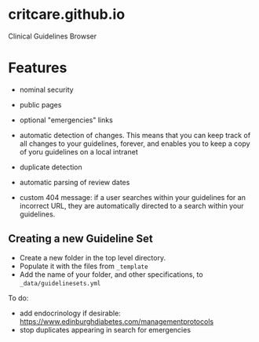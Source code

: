 # critcare.github.io

Clinical Guidelines Browser


# Features

- nominal security
- public pages
- optional "emergencies" links

- automatic detection of changes. This means that you can keep track of all changes to your guidelines, forever, and enables you to keep a copy of yoru guidelines on a local intranet
- duplicate detection
- automatic parsing of review dates

- custom 404 message: if a user searches within your guidelines for an incorrect URL, they are automatically directed to a search within your guidelines. 



## Creating a new Guideline Set

- Create a new folder in the top level directory.
- Populate it with the files from `_template`
- Add the name of your folder, and other specifications, to `_data/guidelinesets.yml`



To do:
- add endocrinology if desirable: https://www.edinburghdiabetes.com/managementprotocols
- stop duplicates appearing in search for emergencies
